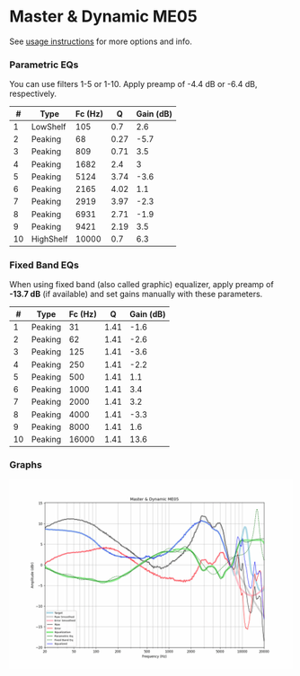 # Master & Dynamic ME05
See [usage instructions](https://github.com/jaakkopasanen/AutoEq#usage) for more options and info.

### Parametric EQs
You can use filters 1-5 or 1-10. Apply preamp of -4.4 dB or -6.4 dB, respectively.

|   # | Type      |   Fc (Hz) |    Q |   Gain (dB) |
|-----|-----------|-----------|------|-------------|
|   1 | LowShelf  |       105 | 0.7  |         2.6 |
|   2 | Peaking   |        68 | 0.27 |        -5.7 |
|   3 | Peaking   |       809 | 0.71 |         3.5 |
|   4 | Peaking   |      1682 | 2.4  |         3   |
|   5 | Peaking   |      5124 | 3.74 |        -3.6 |
|   6 | Peaking   |      2165 | 4.02 |         1.1 |
|   7 | Peaking   |      2919 | 3.97 |        -2.3 |
|   8 | Peaking   |      6931 | 2.71 |        -1.9 |
|   9 | Peaking   |      9421 | 2.19 |         3.5 |
|  10 | HighShelf |     10000 | 0.7  |         6.3 |

### Fixed Band EQs
When using fixed band (also called graphic) equalizer, apply preamp of **-13.7 dB** (if available) and set gains manually with these parameters.

|   # | Type    |   Fc (Hz) |    Q |   Gain (dB) |
|-----|---------|-----------|------|-------------|
|   1 | Peaking |        31 | 1.41 |        -1.6 |
|   2 | Peaking |        62 | 1.41 |        -2.6 |
|   3 | Peaking |       125 | 1.41 |        -3.6 |
|   4 | Peaking |       250 | 1.41 |        -2.2 |
|   5 | Peaking |       500 | 1.41 |         1.1 |
|   6 | Peaking |      1000 | 1.41 |         3.4 |
|   7 | Peaking |      2000 | 1.41 |         3.2 |
|   8 | Peaking |      4000 | 1.41 |        -3.3 |
|   9 | Peaking |      8000 | 1.41 |         1.6 |
|  10 | Peaking |     16000 | 1.41 |        13.6 |

### Graphs
![](./Master%20&%20Dynamic%20ME05.png)
